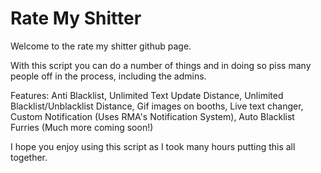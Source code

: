# Rate My Shitter

Welcome to the rate my shitter github page.

With this script you can do a number of things and in doing so piss many people off in the process, including the admins.

Features:
Anti Blacklist, 
Unlimited Text Update Distance, 
Unlimited Blacklist/Unblacklist Distance, 
Gif images on booths, 
Live text changer, 
Custom Notification (Uses RMA's Notification System), 
Auto Blacklist Furries
(Much more coming soon!)

I hope you enjoy using this script as I took many hours putting this all together.
